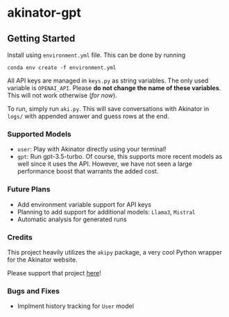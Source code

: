 # akinator-gpt

## Getting Started
Install using `environment.yml` file. This can be done by running

```
conda env create -f environment.yml
```

All API keys are managed in `keys.py` as string variables. The only used variable is `OPENAI_API`. Please **do not change the name of these variables**. This will not work otherwise (*for now*). 

To run, simply run `aki.py`. This will save conversations with Akinator in `logs/` with appended answer and guess rows at the end.

### Supported Models

- `user`: Play with Akinator directly using your terminal!
- `gpt`: Run gpt-3.5-turbo. Of course, this supports more recent models as well since it uses the API. However, we have not seen a large performance boost that warrants the added cost.

### Future Plans

- Add environment variable support for API keys
- Planning to add support for additional models: `Llama3`, `Mistral`
- Automatic analysis for generated runs

### Credits

This project heavily utilizes the `akipy` package, a very cool Python wrapper for the Akinator website. 

Please support that project [here](https://github.com/advnpzn/akipy/)!

### Bugs and Fixes

- Implment history tracking for `User` model